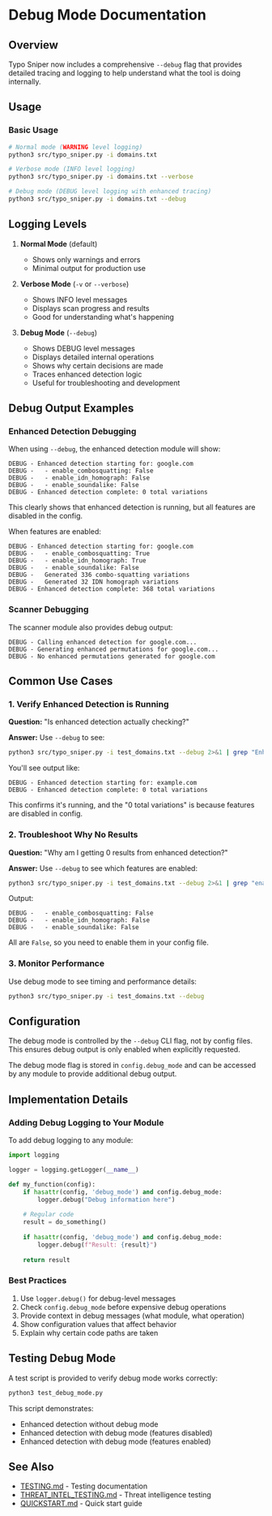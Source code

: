 # Debug Mode Documentation

## Overview

Typo Sniper now includes a comprehensive `--debug` flag that provides detailed tracing and logging to help understand what the tool is doing internally.

## Usage

### Basic Usage

```bash
# Normal mode (WARNING level logging)
python3 src/typo_sniper.py -i domains.txt

# Verbose mode (INFO level logging)
python3 src/typo_sniper.py -i domains.txt --verbose

# Debug mode (DEBUG level logging with enhanced tracing)
python3 src/typo_sniper.py -i domains.txt --debug
```

## Logging Levels

1. **Normal Mode** (default)
   - Shows only warnings and errors
   - Minimal output for production use

2. **Verbose Mode** (`-v` or `--verbose`)
   - Shows INFO level messages
   - Displays scan progress and results
   - Good for understanding what's happening

3. **Debug Mode** (`--debug`)
   - Shows DEBUG level messages
   - Displays detailed internal operations
   - Shows why certain decisions are made
   - Traces enhanced detection logic
   - Useful for troubleshooting and development

## Debug Output Examples

### Enhanced Detection Debugging

When using `--debug`, the enhanced detection module will show:

```
DEBUG - Enhanced detection starting for: google.com
DEBUG -   - enable_combosquatting: False
DEBUG -   - enable_idn_homograph: False
DEBUG -   - enable_soundalike: False
DEBUG - Enhanced detection complete: 0 total variations
```

This clearly shows that enhanced detection is running, but all features are disabled in the config.

When features are enabled:

```
DEBUG - Enhanced detection starting for: google.com
DEBUG -   - enable_combosquatting: True
DEBUG -   - enable_idn_homograph: True
DEBUG -   - enable_soundalike: False
DEBUG -   Generated 336 combo-squatting variations
DEBUG -   Generated 32 IDN homograph variations
DEBUG - Enhanced detection complete: 368 total variations
```

### Scanner Debugging

The scanner module also provides debug output:

```
DEBUG - Calling enhanced detection for google.com...
DEBUG - Generating enhanced permutations for google.com...
DEBUG - No enhanced permutations generated for google.com
```

## Common Use Cases

### 1. Verify Enhanced Detection is Running

**Question:** "Is enhanced detection actually checking?"

**Answer:** Use `--debug` to see:
```bash
python3 src/typo_sniper.py -i test_domains.txt --debug 2>&1 | grep "Enhanced detection"
```

You'll see output like:
```
DEBUG - Enhanced detection starting for: example.com
DEBUG - Enhanced detection complete: 0 total variations
```

This confirms it's running, and the "0 total variations" is because features are disabled in config.

### 2. Troubleshoot Why No Results

**Question:** "Why am I getting 0 results from enhanced detection?"

**Answer:** Use `--debug` to see which features are enabled:
```bash
python3 src/typo_sniper.py -i test_domains.txt --debug 2>&1 | grep "enable_"
```

Output:
```
DEBUG -   - enable_combosquatting: False
DEBUG -   - enable_idn_homograph: False
DEBUG -   - enable_soundalike: False
```

All are `False`, so you need to enable them in your config file.

### 3. Monitor Performance

Use debug mode to see timing and performance details:
```bash
python3 src/typo_sniper.py -i test_domains.txt --debug
```

## Configuration

The debug mode is controlled by the `--debug` CLI flag, not by config files. This ensures debug output is only enabled when explicitly requested.

The debug mode flag is stored in `config.debug_mode` and can be accessed by any module to provide additional debug output.

## Implementation Details

### Adding Debug Logging to Your Module

To add debug logging to any module:

```python
import logging

logger = logging.getLogger(__name__)

def my_function(config):
    if hasattr(config, 'debug_mode') and config.debug_mode:
        logger.debug("Debug information here")
    
    # Regular code
    result = do_something()
    
    if hasattr(config, 'debug_mode') and config.debug_mode:
        logger.debug(f"Result: {result}")
    
    return result
```

### Best Practices

1. Use `logger.debug()` for debug-level messages
2. Check `config.debug_mode` before expensive debug operations
3. Provide context in debug messages (what module, what operation)
4. Show configuration values that affect behavior
5. Explain why certain code paths are taken

## Testing Debug Mode

A test script is provided to verify debug mode works correctly:

```bash
python3 test_debug_mode.py
```

This script demonstrates:
- Enhanced detection without debug mode
- Enhanced detection with debug mode (features disabled)
- Enhanced detection with debug mode (features enabled)

## See Also

- [TESTING.md](TESTING.md) - Testing documentation
- [THREAT_INTEL_TESTING.md](THREAT_INTEL_TESTING.md) - Threat intelligence testing
- [QUICKSTART.md](QUICKSTART.md) - Quick start guide
